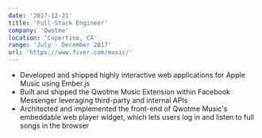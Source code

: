 ```yaml
---
date: '2017-12-21'
title: 'Full-Stack Engineer'
company: 'Qwotme'
location: 'Cupertino, CA'
range: 'July - December 2017'
url: 'https://www.fiver.com/music/'
---
```


- Developed and shipped highly interactive web applications for Apple Music using Ember.js
- Built and shipped the Qwotme Music Extension within Facebook Messenger leveraging third-party and internal APIs
- Architected and implemented the front-end of Qwotme Music's embeddable web player widget, which lets users log in and listen to full songs in the browser
